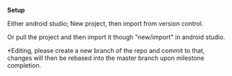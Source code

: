 **Setup** 

Either android studio; New project, then import from version control.

Or pull the project and then import it though "new/import" in android studio.

*Editing, please create a new branch of the repo and commit to that, changes will then be rebased into the master branch upon milestone completion.
